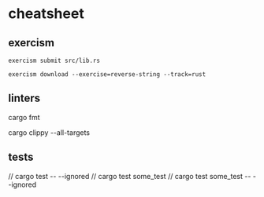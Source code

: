 # cheatsheet

## exercism

<!-- submit -->
`exercism submit src/lib.rs`

<!-- pull exercise -->
`exercism download --exercise=reverse-string --track=rust`

## linters

cargo fmt

cargo clippy --all-targets

## tests

// cargo test -- --ignored
// cargo test some_test
// cargo test some_test -- --ignored